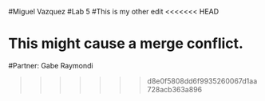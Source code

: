 #Miguel Vazquez
#Lab 5
#This is my other edit
<<<<<<< HEAD


This might cause a merge conflict.
=======
#Partner: Gabe Raymondi
>>>>>>> d8e0f5808dd6f9935260067d1aa728acb363a896
